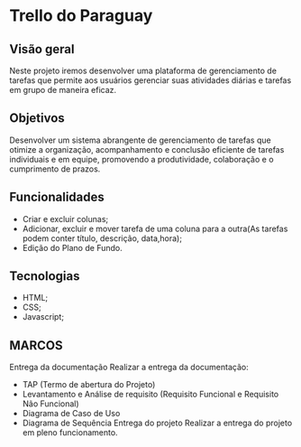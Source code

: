 # Trello do Paraguay

## Visão geral

Neste projeto iremos desenvolver uma plataforma de gerenciamento de tarefas que permite aos usuários gerenciar suas atividades
diárias e tarefas em grupo de maneira eficaz.

## Objetivos

Desenvolver um sistema abrangente de gerenciamento de tarefas que otimize a
organização, acompanhamento e conclusão eficiente de tarefas individuais e em equipe,
promovendo a produtividade, colaboração e o cumprimento de prazos.

## Funcionalidades

- Criar e excluir colunas;
- Adicionar, excluir e mover tarefa de uma coluna para a outra(As tarefas podem conter título, descrição, data,hora);
- Edição do Plano de Fundo.

## Tecnologias

- HTML;
- CSS;
- Javascript;

## MARCOS

Entrega da documentação
Realizar a entrega da documentação:

- TAP (Termo de abertura do Projeto)
- Levantamento e Análise de requisito (Requisito Funcional e Requisito Não Funcional)
- Diagrama de Caso de Uso
- Diagrama de Sequência
Entrega do projeto
Realizar a entrega do projeto em pleno funcionamento.
